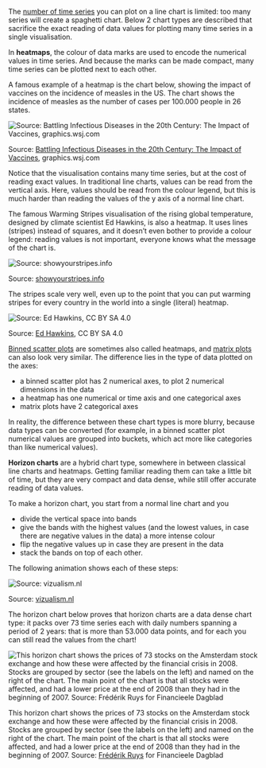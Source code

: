 The <span class='internal-link'>[number of time series](number-of-series)</span> you can plot on a line chart is limited: too many series will create a spaghetti chart. Below 2 chart types are described that sacrifice the exact reading of data values for plotting many time series in a single visualisation.

In **heatmaps**, the colour of data marks are used to encode the numerical values in time series. And because the marks can be made compact, many time series can be plotted next to each other.

A famous example of a heatmap is the chart below, showing the impact of vaccines on the incidence of measles in the US. The chart shows the incidence of measles as the number of cases per 100.000 people in 26 states.

![Source: [Battling Infectious Diseases in the 20th Century: The Impact of Vaccines](http://graphics.wsj.com/infectious-diseases-and-vaccines), graphics.wsj.com](High%20data%20density%20visualisations%203afe7ec0f8c9410e84385e4de1bb7324/wall-street-journal-measles-heatmap.png)

Source: [Battling Infectious Diseases in the 20th Century: The Impact of Vaccines](http://graphics.wsj.com/infectious-diseases-and-vaccines), graphics.wsj.com

Notice that the visualisation contains many time series, but at the cost of reading exact values. In traditional line charts, values can be read from the vertical axis. Here, values should be read from the colour legend, but this is much harder than reading the values of the y axis of a normal line chart.

The famous Warming Stripes visualisation of the rising global temperature, designed by climate scientist Ed Hawkins, is also a heatmap. It uses lines (stripes) instead of squares, and it doesn’t even bother to provide a colour legend: reading values is not important, everyone knows what the message of the chart is.

![Source: [showyourstripes.info](https://showyourstripes.info/)](High%20data%20density%20visualisations%203afe7ec0f8c9410e84385e4de1bb7324/GLOBE---1850-2021-MO-withlabels.png)

Source: [showyourstripes.info](https://showyourstripes.info/)

The stripes scale very well, even up to the point that you can put warming stripes for every country in the world into a single (literal) heatmap.

![Source: [Ed Hawkins](https://commons.wikimedia.org/wiki/File:20190721_STACKED_warming_stripes_-_all_countries_-_Climate_Lab_Book_(Ed_Hawkins).png), CC BY SA 4.0](High%20data%20density%20visualisations%203afe7ec0f8c9410e84385e4de1bb7324/warming-stripes-all-countries.png)

Source: [Ed Hawkins](https://commons.wikimedia.org/wiki/File:20190721_STACKED_warming_stripes_-_all_countries_-_Climate_Lab_Book_(Ed_Hawkins).png), CC BY SA 4.0

<span class='internal-link'><a href="binned-scatter-plots">Binned scatter plots</a></span> are sometimes also called heatmaps, and <span class='internal-link'><a href="visualising-networks">matrix plots</a></span> can also look very similar. The difference lies in the type of data plotted on the axes:

- a binned scatter plot has 2 numerical axes, to plot 2 numerical dimensions in the data
- a heatmap has one numerical or time axis and one categorical axes
- matrix plots have 2 categorical axes

In reality, the difference between these chart types is more blurry, because data types can be converted (for example, in a binned scatter plot numerical values are grouped into buckets, which act more like categories than like numerical values).

**Horizon charts** are a hybrid chart type, somewhere in between classical line charts and heatmaps. Getting familiar reading them can take a little bit of time, but they are very compact and data dense, while still offer accurate reading of data values.

To make a horizon chart, you start from a normal line chart and you

- divide the vertical space into bands
- give the bands with the highest values (and the lowest values, in case there are negative values in the data) a more intense colour
- flip the negative values up in case they are present in the data
- stack the bands on top of each other.

The following animation shows each of these steps:

![Source: [vizualism.nl](https://www.vizualism.nl/winnaar-infographicjaarprijs-2009/)](High%20data%20density%20visualisations%203afe7ec0f8c9410e84385e4de1bb7324/horizonchart2.gif)

Source: [vizualism.nl](https://www.vizualism.nl/winnaar-infographicjaarprijs-2009/)

The horizon chart below proves that horizon charts are a data dense chart type: it packs over 73 time series each with daily numbers spanning a period of 2 years: that is more than 53.000 data points, and for each you can still read the values from the chart!

![This horizon chart shows the prices of 73 stocks on the Amsterdam stock exchange and how these were affected by the financial crisis in 2008. Stocks are grouped by sector (see the labels on the left) and named on the right of the chart. The main point of the chart is that all stocks were affected, and had a lower price at the end of 2008 than they had in the beginning of 2007. Source: [Frédérik Ruys](https://www.vizualism.nl/winnaar-infographicjaarprijs-2009/) for Financieele Dagblad](Visualising%20time%20series%20241d2bc1ddf14663bae604098441f388/horizon-chart-ruys.png)

This horizon chart shows the prices of 73 stocks on the Amsterdam stock exchange and how these were affected by the financial crisis in 2008. Stocks are grouped by sector (see the labels on the left) and named on the right of the chart. The main point of the chart is that all stocks were affected, and had a lower price at the end of 2008 than they had in the beginning of 2007. Source: [Frédérik Ruys](https://www.vizualism.nl/winnaar-infographicjaarprijs-2009/) for Financieele Dagblad
